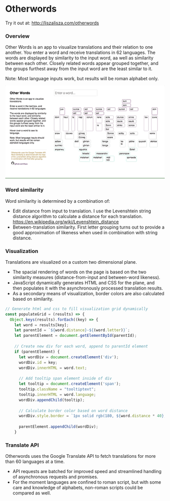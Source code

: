 # Otherwords

Try it out at: http://liszalisza.com/otherwords

### Overview
Other Words is an app to visualize translations and their relation to one another.
You enter a word and receive translations in 62 languages. The words are displayed by similarity to the input word, aa well as similarity between each other. Closely related words appear grouped together, and the groups furthest away from the input word are the least similar to it.

Note: Most language inputs work, but results will be roman alphabet only.

![Otherwords translate demo](./docs/tree_hover_translate.gif)

### Word similarity
Word similarity is determined by a combination of:
- Edit distance from input to translation. I use the Levenshtein string distance algorithm to calculate a distance for each translation.
https://en.wikipedia.org/wiki/Levenshtein_distance
- Between-translation similarity. First letter grouping turns out to provide a good approximation of likeness when used in combination with string distance.

### Visualization
Translations are visualized on a custom two dimensional plane.
- The spacial rendering of words on the page is based on the two similarity measures
(distance-from-input and between-word likeness).
- JavaScript dynamically generates HTML and CSS for the plane, and then
populates it with the asynchronously processed translation results.
- As a secondary means of visualization, border colors are also calculated based on similarity.

```javascript
// Generate html and css to fill visualization grid dynamically
const populateGrid = (results) => {
  Object.keys(results).forEach((key) => {
    let word = results[key];
    let parentId = `${word.distance}-${(word.letter)}`;
    let parentElement = document.getElementById(parentId);

    // Create new div for each word, append to parentId element
    if (parentElement) {
      let wordDiv = document.createElement('div');
      wordDiv.id = key;
      wordDiv.innerHTML = word.text;

      // Add tooltip span element inside of div
      let tooltip = document.createElement('span');
      tooltip.className = "tooltiptext";
      tooltip.innerHTML = word.language;
      wordDiv.appendChild(tooltip);

      // Calculate border color based on word distance
      wordDiv.style.border = `1px solid rgb(180, ${word.distance * 40}, 180)`;

      parentElement.appendChild(wordDiv);
    }
```

### Translate API
Otherwords uses the Google Translate API to fetch translations for more
than 60 languages at a time.
- API requests are batched for improved speed and streamlined handling of
asynchronous requests and promises.
- For the moment languages are confined to roman script, but with some care and knowledge of alphabets, non-roman scripts could be compared as well.
